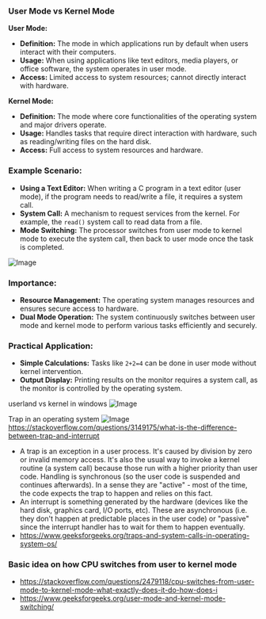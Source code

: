 ### User Mode vs Kernel Mode

**User Mode:**
- **Definition:** The mode in which applications run by default when users interact with their computers.
- **Usage:** When using applications like text editors, media players, or office software, the system operates in user mode.
- **Access:** Limited access to system resources; cannot directly interact with hardware.

**Kernel Mode:**
- **Definition:** The mode where core functionalities of the operating system and major drivers operate.
- **Usage:** Handles tasks that require direct interaction with hardware, such as reading/writing files on the hard disk.
- **Access:** Full access to system resources and hardware.

### Example Scenario:
- **Using a Text Editor:** When writing a C program in a text editor (user mode), if the program needs to read/write a file, it requires a system call.
- **System Call:** A mechanism to request services from the kernel. For example, the `read()` system call to read data from a file.
- **Mode Switching:** The processor switches from user mode to kernel mode to execute the system call, then back to user mode once the task is completed.

![Image](https://github.com/user-attachments/assets/1eae1c36-8026-4423-9326-dd482864ea80)

### Importance:
- **Resource Management:** The operating system manages resources and ensures secure access to hardware.
- **Dual Mode Operation:** The system continuously switches between user mode and kernel mode to perform various tasks efficiently and securely.

### Practical Application:
- **Simple Calculations:** Tasks like `2+2=4` can be done in user mode without kernel intervention.
- **Output Display:** Printing results on the monitor requires a system call, as the monitor is controlled by the operating system.

userland vs kernel in windows
![Image](https://github.com/user-attachments/assets/b28043bd-4d69-45fc-b1bf-b9f7ab1a9a92)

Trap in an operating system
![Image](https://github.com/user-attachments/assets/6568f16b-3dbf-4491-b0e7-c32ecd3b04ad)
https://stackoverflow.com/questions/3149175/what-is-the-difference-between-trap-and-interrupt
- A trap is an exception in a user process. It's caused by division by zero or invalid memory access. It's also the usual way to invoke a kernel routine (a system call) because those run with a higher priority than user code. Handling is synchronous (so the user code is suspended and continues afterwards). In a sense they are "active" - most of the time, the code expects the trap to happen and relies on this fact.
- An interrupt is something generated by the hardware (devices like the hard disk, graphics card, I/O ports, etc). These are asynchronous (i.e. they don't happen at predictable places in the user code) or "passive" since the interrupt handler has to wait for them to happen eventually.
- https://www.geeksforgeeks.org/traps-and-system-calls-in-operating-system-os/

### Basic idea on how CPU switches from user to kernel mode
- https://stackoverflow.com/questions/2479118/cpu-switches-from-user-mode-to-kernel-mode-what-exactly-does-it-do-how-does-i
- https://www.geeksforgeeks.org/user-mode-and-kernel-mode-switching/
